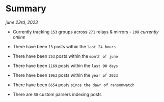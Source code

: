 
# Summary
_june 23rd, 2023_

- Currently tracking `153` groups across `271` relays & mirrors - _`108` currently online_

- There have been `13` posts within the `last 24 hours`

- There have been `253` posts within the `month of june`

- There have been `1169` posts within the `last 90 days`

- There have been `1963` posts within the `year of 2023`

- There have been `6654` posts `since the dawn of ransomwatch`

- There are `80` custom parsers indexing posts
